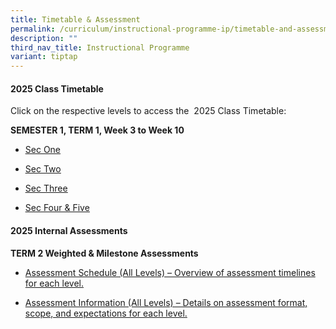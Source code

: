 ```yaml
---
title: Timetable & Assessment
permalink: /curriculum/instructional-programme-ip/timetable-and-assessment/
description: ""
third_nav_title: Instructional Programme
variant: tiptap
---
```

<h4>2025 Class Timetable</h4>
<p>Click on the respective levels to access the&nbsp; 2025 Class Timetable:</p>
<p><strong>SEMESTER 1, TERM 1, Week 3 to Week 10</strong>
</p>
<ul>
<li>
<p><a href="https://drive.google.com/file/d/1c26CMiEU6VJKIRMDKp9p5VdEBr5s0YFY/view?usp=drive_link" class="XqQF9c" rel="noopener noreferrer nofollow" target="_blank"><u>Sec One</u></a>
</p>
</li>
<li>
<p><a href="https://drive.google.com/file/d/1UX-v_n6RfWk3xQAvdgD4VSgEhjRJSpM4/view?usp=drive_link" class="XqQF9c" rel="noopener noreferrer nofollow" target="_blank"><u>Sec Two</u></a>
</p>
</li>
<li>
<p><a href="https://drive.google.com/file/d/1iGpz7GY4IccDEanSx2Ko13yKbIeY-E8O/view?usp=drive_link" class="XqQF9c" rel="noopener noreferrer nofollow" target="_blank"><u>Sec Three</u></a>
</p>
</li>
<li>
<p><a href="https://drive.google.com/file/d/1jzs9BPfDF_lgOgyoqStpJ6unTBZZPXFS/view?usp=drive_link" class="XqQF9c" rel="noopener noreferrer nofollow" target="_blank"><u>Sec Four &amp; Five</u></a>
</p>
</li>
</ul>
<h4>2025 Internal Assessments</h4>
<p><strong>TERM 2 Weighted &amp; Milestone Assessments</strong>
</p>
<ul data-tight="true" class="tight">
<li>
<p><a href="/files/WA &amp; MA/2025_Term_2_Assessment_Schedule__All_Levels_.pdf" rel="noopener nofollow" target="_blank">Assessment Schedule (All Levels) – Overview of assessment timelines for each level.</a>
</p>
</li>
<li>
<p><a href="/files/WA &amp; MA/2025_Term_2_Assessment_Information__All_Levels_.pdf" rel="noopener noreferrer nofollow" target="_blank">Assessment Information (All Levels) – Details on assessment format, scope, and expectations for each level.</a>
</p>
</li>
</ul>
<p></p>
<h4></h4>
<p></p>
<p></p>
<p></p>